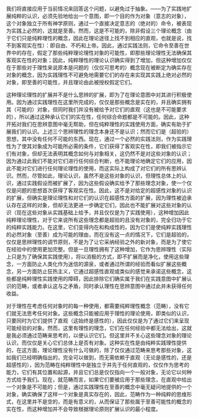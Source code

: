 
我们将直接应用于当前情况来回答这个问题，以避免过于抽象。——为了实践地扩展纯粹的认识，必须先验地给出一个意图，即一个目的作为对象（意志的对象），这个对象独立于所有神学原则，通过一个直接决定意志的（绝对的）命令，被表现为实践上必然的，这就是至善。然而，这是不可能的，除非假设三个理论概念（由于它们只是纯粹理性的概念，因此在理论途径上找不到相应的直观，也就是说，找不到客观实在性）：即自由、不朽和上帝。因此，通过实践法则，它命令至善在世界中的存在，假定了那些纯粹理论理性对象的可能性，即那些理论理性无法确保其客观实在性的对象；因此，纯粹理性的理论认识确实得到了增加，但这种增加仅仅在于那些对于理性来说原本是问题的（仅仅可思考的）概念现在被断定为确实存在对象的概念，因为实践理性不可避免地需要它们的存在来实现其实践上绝对必然的对象，即至善的可能性，并且理论由此被授权假定它们。

这种理论理性的扩展并不是什么思辨的扩展，即为了在理论意图中对其进行积极使用。因为通过实践理性在这里所完成的，仅仅是那些概念是实在的，并且确实拥有其（可能的）对象，但同时我们并没有被给予对它们的直观（这也是不可能要求的），所以通过这种承认它们的实在性，任何综合命题都是不可能的。因此，这种开拓对我们在思辨意图中毫无帮助，但在纯粹理性的实践使用方面，确实有助于扩展我们的认识。上述三个思辨理性的理念本身还不是认识；然而它们是（超验的）思想，其中没有任何不可能的东西。现在，通过一个必然的实践法则，作为实践理性为了使其对象成为可能所必需的条件，它们获得了客观实在性，即我们被指示它们有对象，但却无法表明其概念如何与对象相关，这仍然不是对这些对象的认识；因为通过此我们不能对它们进行任何综合判断，也不能理论地确定它们的应用，因此不能对它们进行任何理论理性的使用，而这实际上构成了对它们的所有思辨认识。然而，尽管如此，理论认识，虽然不是这些对象的认识，但理性总体上的认识，通过实践假设而被扩展了，因为这些假设确实给予了那些理念对象，使一个仅仅是问题的思想首次获得了客观实在性。因此，这不是对给定的超感性对象的认识的扩展，但确实是理论理性和对它们的认识在超感性方面的扩展，因为理性被迫承认存在这样的对象，但却无法更进一步确定它们，因此也不能扩展对这些对象的认识（现在这些对象从实践基础上给予，并且仅仅是为了实践使用），这种增加因此纯粹理论理性，对于它来说所有这些理念都是超验的且没有对象的，完全归功于它的纯粹实践能力。在这里，它们变得内在和构成性的，因为它们是使纯粹实践理性的必然对象（至善）成为可能的理由，而在没有这一点的情况下，它们是超验的，仅仅是思辨理性的调节原则，不是为了让它采纳经验之外的新对象，而是为了使它在经验中的使用更加完整。但是一旦理性拥有了这种增加，它作为思辨理性（实际上只是为了确保其实践使用），将以消极的方式，即不扩展而是净化，使用这些理念，一方面防止人类化作为迷信的源泉，或者通过所谓的经验而看似扩展这些概念，另一方面防止狂热主义，它通过超感性直观或类似的感觉来承诺这些概念，这些都是纯粹理性实践使用的障碍，因此排除它们确实属于我们在实践意图中扩展认识的范畴，或者承认这与之矛盾，同时承认理性在思辨意图中通过此并未获得任何收益。

对于理性在考虑任何对象时的每一种使用，都需要纯粹理性概念（范畴），没有它们就无法思考任何对象。这些概念只能被应用于理性的理论使用，即类似的认识，只要同时为它们提供了直观（这始终是感性的），因此仅仅是为了通过它们来呈现可能经验的对象。然而，这里有理性的理念，它们在任何经验中都无法给出，这就是我必须通过范畴来思考的，以便认识它们。但这里并不关心这些理念对象的理论认识，而仅仅是关心它们总体上是否有对象。这种实在性是由纯粹实践理性提供的，在这方面，理论理性没有什么可做的，除了仅仅通过范畴来思考那些对象，这如我们已经明确指出的，完全可以做到，而无需依赖于直观（无论是感性的，还是超感性的），因为范畴在纯粹理性中是独立于并先于任何直观的，仅仅作为思考的能力，它们有其位置和起源，并且它们总是仅仅指向一个一般对象，无论它以何种方式给予我们。现在，就范畴而言，如果它们要被应用于那些理念，在直观中给出一个对象是不可能的；但是，通过实践理性在至善的概念中毫无疑问地提供的一个对象，确实确保了这样一个对象是真实存在的，因此，范畴作为一种纯粹的思维形式，在这里并不是空的，而是有意义的，从而保证了那些属于至善可能性的概念的实在性，而这种增加并不会导致根据理论原则扩展认识的最小程度。